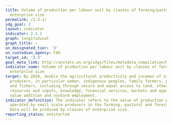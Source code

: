 ```yaml
---
title: Volume of production per labour unit by classes of farming/pastoral/forestry
  enterprise size
permalink: /2-3-1/
sdg_goal: 2
layout: indicator
indicator: 2.3.1
graph: longitudinal
graph_title: ~
un_designated_tier: '3'
un_custodian_agency: FAO
target_id: '2.3'
goal_meta_link: http://unstats.un.org/sdgs/files/metadata-compilation/Metadata-Goal-2.pdf
indicator_name: Volume of production per labour unit by classes of farming/pastoral/forestry
  enterprise size
target: By 2030, double the agricultural productivity and incomes of small-scale food
  producers, in particular women, indigenous peoples, family farmers, pastoralists
  and fishers, including through secure and equal access to land, other productive
  resources and inputs, knowledge, financial services, markets and opportunities for
  value addition and nonfarm employment.
indicator_definition: The indicator refers to the value of production per labour unit
  operated by small scale producers in the farming, pastoral and forestry sectors.
  Data will be produced by classes of enterprise size.
reporting_status: notstarted
---
```

